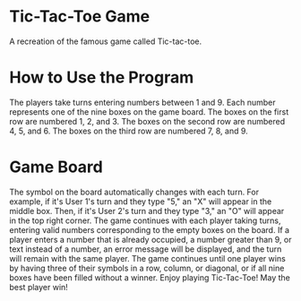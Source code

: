 # Tic-Tac-Toe Game
A recreation of the famous game called Tic-tac-toe.

# How to Use the Program
The players take turns entering numbers between 1 and 9. Each number represents one of the nine boxes on the game board.
The boxes on the first row are numbered 1, 2, and 3. The boxes on the second row are numbered 4, 5, and 6. The boxes on the third row are numbered 7, 8, and 9.

# Game Board
The symbol on the board automatically changes with each turn.
For example, if it's User 1's turn and they type "5," an "X" will appear in the middle box. Then, if it's User 2's turn and they type "3," an "O" will appear in the top right corner.
The game continues with each player taking turns, entering valid numbers corresponding to the empty boxes on the board.
If a player enters a number that is already occupied, a number greater than 9, or text instead of a number, an error message will be displayed, and the turn will remain with the same player.
The game continues until one player wins by having three of their symbols in a row, column, or diagonal, or if all nine boxes have been filled without a winner.
Enjoy playing Tic-Tac-Toe! May the best player win!



